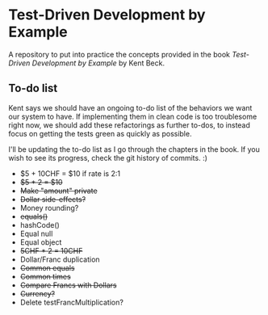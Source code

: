 # Test-Driven Development by Example
A repository to put into practice the concepts provided in the book *Test-Driven Development by Example* by Kent Beck.

## To-do list
Kent says we should have an ongoing to-do list of the behaviors we want our system to have. If implementing them in clean code is too troublesome right now, we should add these refactorings as further to-dos, to instead focus on getting the tests green as quickly as possible.

I'll be updating the to-do list as I go through the chapters in the book. If you wish to see its progress, check the git history of commits. :)

* $5 + 10CHF = $10 if rate is 2:1
* ~~$5 * 2 = $10~~
* ~~Make "amount" private~~
* ~~Dollar side-effects?~~
* Money rounding?
* ~~equals()~~
* hashCode()
* Equal null
* Equal object
* ~~5CHF * 2 = 10CHF~~
* Dollar/Franc duplication
* ~~Common equals~~
* ~~Common times~~
* ~~Compare Francs with Dollars~~
* ~~Currency?~~
* Delete testFrancMultiplication?